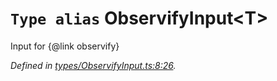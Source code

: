 # `Type alias` ObservifyInput\<T>

Input for {@link observify}

*Defined in [types/ObservifyInput.ts:8:26](https://github.com/Alorel/rxutils/blob/8e90b03/projects/rxutils/types/ObservifyInput.ts#L8).*